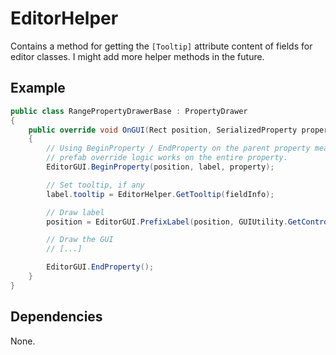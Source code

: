 # EditorHelper

Contains a method for getting the `[Tooltip]` attribute content of fields for editor classes. I might add more helper methods in the future.
 
## Example

```C#
public class RangePropertyDrawerBase : PropertyDrawer
{
	public override void OnGUI(Rect position, SerializedProperty property, GUIContent label)
	{
		// Using BeginProperty / EndProperty on the parent property means that
		// prefab override logic works on the entire property.
		EditorGUI.BeginProperty(position, label, property);

		// Set tooltip, if any
		label.tooltip = EditorHelper.GetTooltip(fieldInfo);

		// Draw label
		position = EditorGUI.PrefixLabel(position, GUIUtility.GetControlID(FocusType.Passive), label);

		// Draw the GUI
		// [...]

		EditorGUI.EndProperty();
	}
}
```

## Dependencies

None.